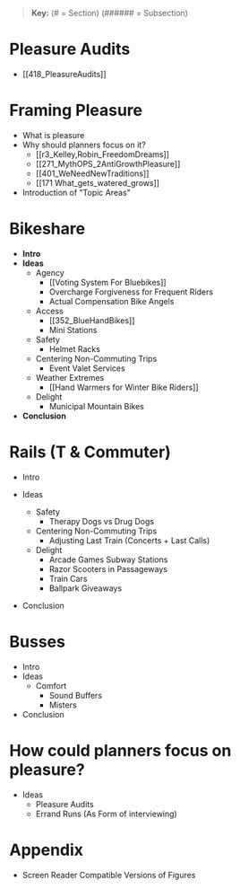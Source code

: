 >**Key:** 
(# = Section)
(###### = Subsection)

# Pleasure Audits
* [[418_PleasureAudits]]
# Framing Pleasure 
* What is pleasure
* Why should planners focus on it? 
	* [[r3_Kelley,Robin_FreedomDreams]]
	* [[271_MythOPS_2AntiGrowthPleasure]]
	* [[401_WeNeedNewTraditions]]
	* [[171 What_gets_watered_grows]]
* Introduction of "Topic Areas"

# Bikeshare
* **Intro**
* **Ideas**
	* Agency 
		* [[Voting System For Bluebikes]]
		* Overcharge Forgiveness for Frequent Riders
		* Actual Compensation Bike Angels
	* Access
		* [[352_BlueHandBikes]]
		* Mini Stations
	* Safety
		* Helmet Racks
	* Centering Non-Commuting Trips
		* Event Valet Services
	* Weather Extremes
		* [[Hand Warmers for Winter Bike Riders]]
	* Delight 
		* Municipal Mountain Bikes
* **Conclusion**
# Rails (T & Commuter)
* Intro
* Ideas
	* Safety
		* Therapy Dogs vs Drug Dogs
	* Centering Non-Commuting Trips
		* Adjusting Last Train (Concerts + Last Calls)
	* Delight
		* Arcade Games Subway Stations
		* Razor Scooters in Passageways
		* Train Cars
		* Ballpark Giveaways

* Conclusion
# Busses
* Intro
* Ideas
	* Comfort
		* Sound Buffers
		* Misters
* Conclusion

# How could planners focus on pleasure?
* Ideas
	* Pleasure Audits
	* Errand Runs (As Form of interviewing)



# Appendix
* Screen Reader Compatible Versions of Figures